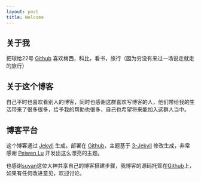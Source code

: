 ```yaml
---
layout: post
title: Welcome
---
```


## 关于我

把球给22号
[Github](https://github.com/zcwk)
喜欢梅西，科比，看书，旅行（因为穷没有来过一场说走就走的旅行）

## 关于这个博客

自己平时也喜欢看别人的博客，同时也感谢这群喜欢写博客的人，他们带给我的生活带来了很多很多，给予我的帮助也很多，自己也希望将来能加入这群人当中。


## 博客平台

这个博客通过 [Jekyll](http://jekyllrb.com/) 生成，部署在 [Github](https://pages.github.com)，主题基于 [3-Jekyll](https://github.com/P233/3-Jekyll) 修改生成，非常感谢 [Peiwen Lu](https://github.com/P233) 开发出这么漂亮的主题。

也感谢[suyan](https://github.com/suyan/suyan.github.io)这位大神共享自己的博客搭建步骤，我博客的源码托管在[Github](https://github.com/zcwk/zcwk.github.io)上，如果有任何改进意见，欢迎讨论。